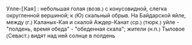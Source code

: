 ---
---

Улле-⟦Кая⟧
: небольшая голая ⦅возв.⦆ с конусовидной, слегка округленной вершиной; к ⦅Ю⦆ скальный обрыв. На Байдарской яйле, между ⦅г.⦆ Каланых-Кая и скалой Аждер-Канат ⦅ср.⦆ ⦅тюрк.⦆ уйле - "полдень, время обеда" - "обеденная скала"; жители ⦅н.п.⦆ Тыловое ⦅Севаст.⦆ видят над ней солнце в полдень
